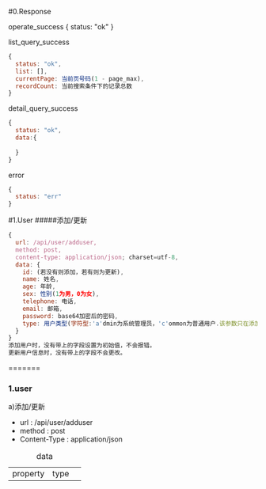 #0.Response

operate_success
{
  status: "ok"
}

list_query_success
```javascript
{
  status: "ok",
  list: [],
  currentPage: 当前页号码(1 - page_max),
  recordCount: 当前搜索条件下的记录总数
}
```


detail_query_success
```javascript
{
  status: "ok",
  data:{
  
  } 
}
```

error
```javascript
{
  status: "err"
}
```

#1.User
#####添加/更新
```javascript
{
  url: /api/user/adduser,
  method: post,
  content-type: application/json; charset=utf-8,
  data: {
    id: (若没有则添加，若有则为更新),
    name: 姓名,
    age: 年龄,
    sex: 性别(1为男，0为女),
    telephone: 电话,
    email: 邮箱,
    password: base64加密后的密码,
    type: 用户类型(字符型:'a'dmin为系统管理员，'c'ommon为普通用户.该参数只在添加时有效)  
  }
}
添加用户时，没有带上的字段设置为初始值，不会报错。
更新用户信息时，没有带上的字段不会更改。
```
=======

<h3>1.user</h3>
a)添加/更新
<ul>
<li>
url : /api/user/adduser
</li>
<li>
method : post
</li>
<li>
Content-Type : application/json
</li>
</ul>
<table>
<caption>data</caption>
<tr>
<td>property</td>
<td>type</td>
<td></td>
</tr>
</table>

